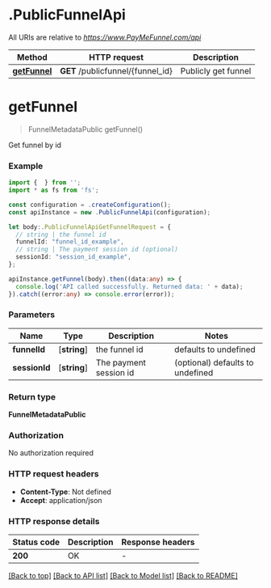 # .PublicFunnelApi

All URIs are relative to *https://www.PayMeFunnel.com/api*

Method | HTTP request | Description
------------- | ------------- | -------------
[**getFunnel**](PublicFunnelApi.md#getFunnel) | **GET** /publicfunnel/{funnel_id} | Publicly get funnel


# **getFunnel**
> FunnelMetadataPublic getFunnel()

Get funnel by id

### Example


```typescript
import {  } from '';
import * as fs from 'fs';

const configuration = .createConfiguration();
const apiInstance = new .PublicFunnelApi(configuration);

let body:.PublicFunnelApiGetFunnelRequest = {
  // string | the funnel id
  funnelId: "funnel_id_example",
  // string | The payment session id (optional)
  sessionId: "session_id_example",
};

apiInstance.getFunnel(body).then((data:any) => {
  console.log('API called successfully. Returned data: ' + data);
}).catch((error:any) => console.error(error));
```


### Parameters

Name | Type | Description  | Notes
------------- | ------------- | ------------- | -------------
 **funnelId** | [**string**] | the funnel id | defaults to undefined
 **sessionId** | [**string**] | The payment session id | (optional) defaults to undefined


### Return type

**FunnelMetadataPublic**

### Authorization

No authorization required

### HTTP request headers

 - **Content-Type**: Not defined
 - **Accept**: application/json


### HTTP response details
| Status code | Description | Response headers |
|-------------|-------------|------------------|
**200** | OK |  -  |

[[Back to top]](#) [[Back to API list]](README.md#documentation-for-api-endpoints) [[Back to Model list]](README.md#documentation-for-models) [[Back to README]](README.md)


